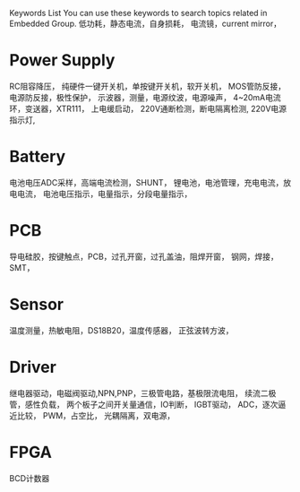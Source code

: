 Keywords List
You can use these keywords to search topics related in Embedded Group.
低功耗，静态电流，自身损耗，
电流镜，current mirror，

# Power Supply
RC阻容降压，
纯硬件一键开关机，单按键开关机，软开关机，
MOS管防反接，电源防反接，极性保护，
示波器，测量，电源纹波，电源噪声，
4~20mA电流环，变送器，XTR111，
上电缓启动，
220V通断检测，断电隔离检测,
220V电源指示灯,

# Battery
电池电压ADC采样，高端电流检测，SHUNT，
锂电池，电池管理，充电电流，放电电流，
电池电压指示，电量指示，分段电量指示，


# PCB
导电硅胶，按键触点，PCB，过孔开窗，过孔盖油，阻焊开窗，
钢网，焊接，SMT，


# Sensor
温度测量，热敏电阻，DS18B20，温度传感器，
正弦波转方波，

# Driver
继电器驱动，电磁阀驱动,NPN,PNP，三极管电路，基极限流电阻，
续流二极管，感性负载，
两个板子之间开关量通信，IO判断，
IGBT驱动，
ADC，逐次逼近比较，
PWM，占空比，
光耦隔离，双电源，

# FPGA
BCD计数器



